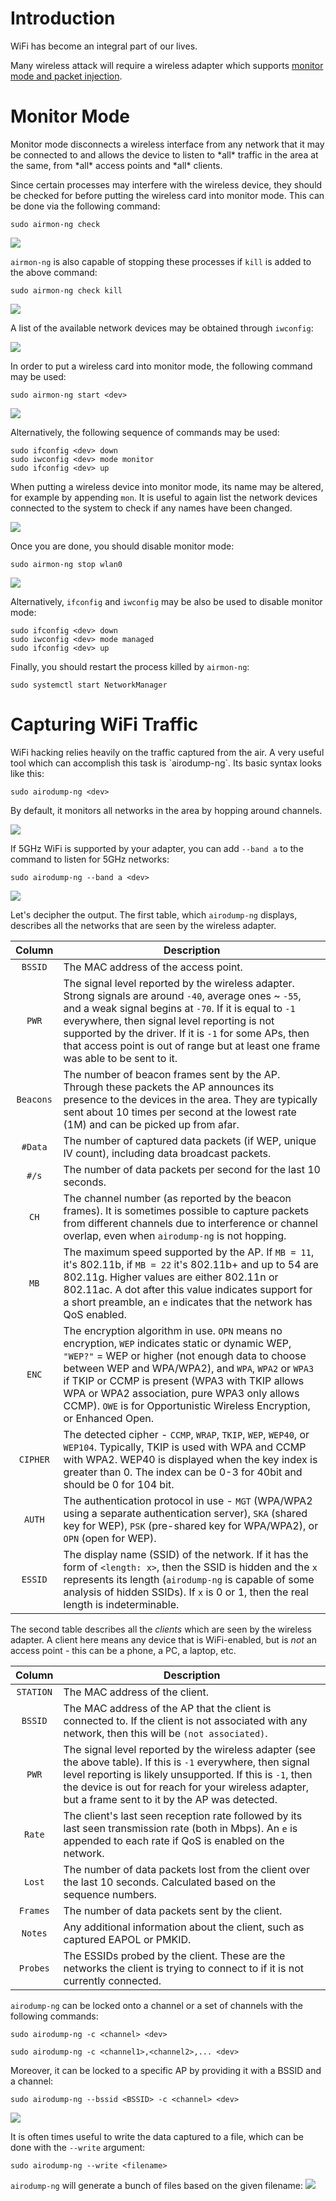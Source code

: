 # Introduction
WiFi has become an integral part of our lives.

Many wireless attack will require a wireless adapter which supports [monitor mode and packet injection](https://deviwiki.com/wiki/List_of_Wireless_Adapters_That_Support_Monitor_Mode_and_Packet_Injection).

<h1 id="monitor-mode"> Monitor Mode </h1>
Monitor mode disconnects a wireless interface from any network that it may be connected to and allows the device to listen to *all* traffic in the area at the same, from *all* access points and *all* clients. 

Since certain processes may interfere with the wireless device, they should be checked for before putting the wireless card into monitor mode. This can be done via the following command:
```
sudo airmon-ng check
```

![](Wireless%20Attacks/Resources/Images/WIFI_airmon_check.png)

`airmon-ng` is also capable of stopping these processes if `kill` is added to the above command:
```
sudo airmon-ng check kill
```

![](Wireless%20Attacks/Resources/Images/WIFI_airmon_check_kill.png)

A list of the available network devices may be obtained through `iwconfig`:

![](Resources/Images/WIFI_iwconfig_list.png)

In order to put a wireless card into monitor mode, the following command may be used:
```
sudo airmon-ng start <dev>
```

![](Resources/Images/WIFI_airmon_start.png)

Alternatively, the following sequence of commands may be used:
```
sudo ifconfig <dev> down
sudo iwconfig <dev> mode monitor
sudo ifconfig <dev> up
```

When putting a wireless device into monitor mode, its name may be altered, for example by appending `mon`. It is useful to again list the network devices connected to the system to check if any names have been changed.

![](Resources/Images/WIFI_iwconfig_list_monitor_mode.png)

Once you are done, you should disable monitor mode:
```
sudo airmon-ng stop wlan0
```

![](Resources/Images/WIFI_airmon_stop.png)

Alternatively, `ifconfig` and `iwconfig` may be also be used to disable monitor mode:

```
sudo ifconfig <dev> down
sudo iwconfig <dev> mode managed
sudo ifconfig <dev> up
```

Finally, you should restart the process killed by `airmon-ng`:
```
sudo systemctl start NetworkManager 
```

<h1 id="capturing-traffic">Capturing WiFi Traffic </h1>
WiFi hacking relies heavily on the traffic captured from the air. A very useful tool which can accomplish this task is `airodump-ng`. Its basic syntax looks like this:

```
sudo airodump-ng <dev>
```

By default, it monitors all networks in the area by hopping around channels.

![](Resources/Images/WIFI_airodump_monitor_all.png)

If 5GHz WiFi is supported by your adapter, you can add `--band a` to the command to listen for 5GHz networks:
```
sudo airodump-ng --band a <dev>
```

![](Resources/Images/WIFI_airmon_monitor_all_5ghz.png)

Let's decipher the output. The first table, which `airodump-ng` displays, describes all the networks that are seen by the wireless adapter. 

| Column | Description |
|:--------:|--------------|
|`BSSID`| The MAC address of the access point. |
|`PWR`| The signal level reported by the wireless adapter. Strong signals are around `-40`, average ones ~ `-55`, and a weak signal begins at `-70`. If it is equal to `-1` everywhere, then signal level reporting is not supported by the driver. If it is `-1` for some APs, then that access point is out of range but at least one frame was able to be sent to it. |
|`Beacons`| The number of beacon frames sent by the AP. Through these packets the AP announces its presence to the devices in the area. They are typically sent about 10 times per second at the lowest rate (1M) and can be picked up from afar. |
|`#Data` | The number of captured data packets (if WEP, unique IV count), including data broadcast packets. |
|`#/s` | The number of data packets per second for the last 10 seconds. 
|`CH`| The channel number (as reported by the beacon frames). It is sometimes possible to capture packets from different channels due to interference or channel overlap, even when `airodump-ng` is not hopping. |
|`MB`| The maximum speed supported by the AP. If `MB = 11`, it's 802.11b, if `MB = 22` it's 802.11b+ and up to 54 are 802.11g. Higher values are either 802.11n or 802.11ac. A dot after this value indicates support for a short preamble, an `e` indicates that the network has QoS enabled.|
|`ENC`| The encryption algorithm in use. `OPN` means no encryption, `WEP` indicates static or dynamic WEP, `"WEP?"` = WEP or higher (not enough data to choose between WEP and WPA/WPA2), and `WPA`, `WPA2` or `WPA3` if TKIP or CCMP is present (WPA3 with TKIP allows WPA or WPA2 association, pure WPA3 only allows CCMP). `OWE` is for Opportunistic Wireless Encryption, or Enhanced Open.|
|`CIPHER`| The detected cipher - `CCMP`, `WRAP`, `TKIP`, `WEP`, `WEP40`, or `WEP104`. Typically, TKIP is used with WPA and CCMP with WPA2. WEP40 is displayed when the key index is greater than 0. The index can be 0-3 for 40bit and should be 0 for 104 bit.|
|`AUTH`| The authentication protocol in use - `MGT` (WPA/WPA2 using a separate authentication server), `SKA` (shared key for WEP), `PSK` (pre-shared key for WPA/WPA2), or `OPN` (open for WEP).|
|`ESSID`| The display name (SSID) of the network. If it has the form of `<length: x>`, then the SSID is hidden and the `x` represents its length (`airodump-ng` is capable of some analysis of hidden SSIDs). If `x` is 0 or 1, then the real length is indeterminable. |

The second table describes all the *clients* which are seen by the wireless adapter. A client here means any device that is WiFi-enabled, but is *not* an access point - this can be a phone, a PC, a laptop, etc. 

| Column | Description |
|:--------:|--------------|
|`STATION`| The MAC address of the client. |
|`BSSID`| The MAC address of the AP that the client is connected to. If the client is not associated with any network, then this will be `(not associated)`. |
|`PWR`| The signal level reported by the wireless adapter (see the above table). If this is `-1` everywhere, then signal level reporting is likely unsupported. If this is `-1`, then the device is out for reach for your wireless adapter, but a frame sent to it by the AP was detected. |
|`Rate`|  The client's last seen reception rate followed by its last seen transmission rate (both in Mbps). An `e` is appended to each rate if QoS is enabled on the network. |
|`Lost`| The number of data packets lost from the client over the last 10 seconds. Calculated based on the sequence numbers. |
|`Frames`| The number of data packets sent by the client. |
|`Notes`|  Any additional information about the client, such as captured EAPOL or PMKID. |
|`Probes`| The ESSIDs probed by the client. These are the networks the client is trying to connect to if it is not currently connected. |

`airodump-ng` can be locked onto a channel or a set of channels with the following commands:
```
sudo airodump-ng -c <channel> <dev>
```
```
sudo airodump-ng -c <channel1>,<channel2>,... <dev>
```

Moreover, it can be locked to a specific AP by providing it with a BSSID and a channel:
```
sudo airodump-ng --bssid <BSSID> -c <channel> <dev>
```

![](Resources/Images/WIFI_airodump_monitor_single.png)

It is often times useful to write the data captured to a file, which can be done with the `--write` argument:
```
sudo airodump-ng --write <filename>
```

`airodump-ng` will generate a bunch of files based on the given filename:
![](Resources/Images/WIFI_airodump_list_capture_files.png)